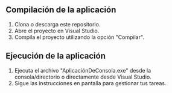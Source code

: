 ## Compilación de la aplicación
1. Clona o descarga este repositorio.
2. Abre el proyecto en Visual Studio.
3. Compila el proyecto utilizando la opción "Compilar".

## Ejecución de la aplicación
1. Ejecuta el archivo "AplicaciónDeConsola.exe" desde la consola/directorio o directamente desde Visual Studio.
2. Sigue las instrucciones en pantalla para gestionar tus tareas.
